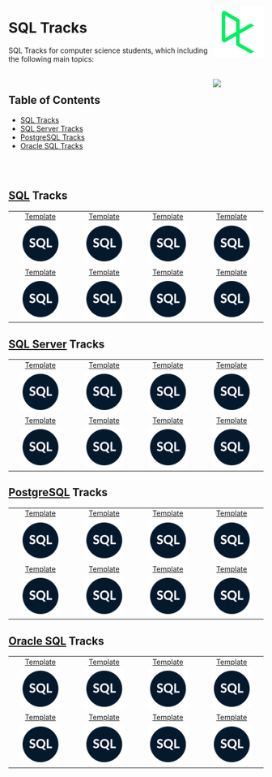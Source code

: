 <img align="right" width="100" src="/logos/datacamp.jpg"></img>

# SQL Tracks
SQL Tracks for computer science students, which including the following main topics:

<br>
<img align="right" width="100" src="https://github.com/cs-MohamedAyman/cs-MohamedAyman/blob/main/repos-icons/agenda.jpg">

## Table of Contents
  * [SQL Tracks](#SQL-Tracks)
  * [SQL Server Tracks](#SQL-Server-Tracks)
  * [PostgreSQL Tracks](#PostgreSQL-Tracks)
  * [Oracle SQL Tracks](#Oracle-SQL-Tracks)

<br><br>

## [SQL](/DataCamp-Tracks/SQL/SQL/README.md) Tracks

<table>
    <tbody>
        <tr>
<td align="center" width="25%"><a href="/DataCamp-Tracks/SQL/SQL/README.md">Template</a></td>
<td align="center" width="25%"><a href="/DataCamp-Tracks/SQL/SQL/README.md">Template</a></td>
<td align="center" width="25%"><a href="/DataCamp-Tracks/SQL/SQL/README.md">Template</a></td>
<td align="center" width="25%"><a href="/DataCamp-Tracks/SQL/SQL/README.md">Template</a></td>
        </tr>
        <tr>
<td align="center" width="25%"><img src="/DataCamp-Tracks/org-logos/sql.jpg" width="70%"></img></td>
<td align="center" width="25%"><img src="/DataCamp-Tracks/org-logos/sql.jpg" width="70%"></img></td>
<td align="center" width="25%"><img src="/DataCamp-Tracks/org-logos/sql.jpg" width="70%"></img></td>
<td align="center" width="25%"><img src="/DataCamp-Tracks/org-logos/sql.jpg" width="70%"></img></td>
        </tr>
        <tr>
<td align="center" width="25%"><a href="/DataCamp-Tracks/SQL/SQL/README.md">Template</a></td>
<td align="center" width="25%"><a href="/DataCamp-Tracks/SQL/SQL/README.md">Template</a></td>
<td align="center" width="25%"><a href="/DataCamp-Tracks/SQL/SQL/README.md">Template</a></td>
<td align="center" width="25%"><a href="/DataCamp-Tracks/SQL/SQL/README.md">Template</a></td>
        </tr>
        <tr>
<td align="center" width="25%"><img src="/DataCamp-Tracks/org-logos/sql.jpg" width="70%"></img></td>
<td align="center" width="25%"><img src="/DataCamp-Tracks/org-logos/sql.jpg" width="70%"></img></td>
<td align="center" width="25%"><img src="/DataCamp-Tracks/org-logos/sql.jpg" width="70%"></img></td>
<td align="center" width="25%"><img src="/DataCamp-Tracks/org-logos/sql.jpg" width="70%"></img></td>
        </tr>
    </tbody>
</table>

## [SQL Server](/DataCamp-Tracks/SQL/SQL-Server/README.md) Tracks

<table>
    <tbody>
        <tr>
<td align="center" width="25%"><a href="/DataCamp-Tracks/SQL/SQL-Server/README.md">Template</a></td>
<td align="center" width="25%"><a href="/DataCamp-Tracks/SQL/SQL-Server/README.md">Template</a></td>
<td align="center" width="25%"><a href="/DataCamp-Tracks/SQL/SQL-Server/README.md">Template</a></td>
<td align="center" width="25%"><a href="/DataCamp-Tracks/SQL/SQL-Server/README.md">Template</a></td>
        </tr>
        <tr>
<td align="center" width="25%"><img src="/DataCamp-Tracks/org-logos/sql.jpg" width="70%"></img></td>
<td align="center" width="25%"><img src="/DataCamp-Tracks/org-logos/sql.jpg" width="70%"></img></td>
<td align="center" width="25%"><img src="/DataCamp-Tracks/org-logos/sql.jpg" width="70%"></img></td>
<td align="center" width="25%"><img src="/DataCamp-Tracks/org-logos/sql.jpg" width="70%"></img></td>
        </tr>
        <tr>
<td align="center" width="25%"><a href="/DataCamp-Tracks/SQL/SQL-Server/README.md">Template</a></td>
<td align="center" width="25%"><a href="/DataCamp-Tracks/SQL/SQL-Server/README.md">Template</a></td>
<td align="center" width="25%"><a href="/DataCamp-Tracks/SQL/SQL-Server/README.md">Template</a></td>
<td align="center" width="25%"><a href="/DataCamp-Tracks/SQL/SQL-Server/README.md">Template</a></td>
        </tr>
        <tr>
<td align="center" width="25%"><img src="/DataCamp-Tracks/org-logos/sql.jpg" width="70%"></img></td>
<td align="center" width="25%"><img src="/DataCamp-Tracks/org-logos/sql.jpg" width="70%"></img></td>
<td align="center" width="25%"><img src="/DataCamp-Tracks/org-logos/sql.jpg" width="70%"></img></td>
<td align="center" width="25%"><img src="/DataCamp-Tracks/org-logos/sql.jpg" width="70%"></img></td>
        </tr>
    </tbody>
</table>

## [PostgreSQL](/DataCamp-Tracks/SQL/PostgreSQL/README.md) Tracks

<table>
    <tbody>
        <tr>
<td align="center" width="25%"><a href="/DataCamp-Tracks/SQL/PostgreSQL/README.md">Template</a></td>
<td align="center" width="25%"><a href="/DataCamp-Tracks/SQL/PostgreSQL/README.md">Template</a></td>
<td align="center" width="25%"><a href="/DataCamp-Tracks/SQL/PostgreSQL/README.md">Template</a></td>
<td align="center" width="25%"><a href="/DataCamp-Tracks/SQL/PostgreSQL/README.md">Template</a></td>
        </tr>
        <tr>
<td align="center" width="25%"><img src="/DataCamp-Tracks/org-logos/sql.jpg" width="70%"></img></td>
<td align="center" width="25%"><img src="/DataCamp-Tracks/org-logos/sql.jpg" width="70%"></img></td>
<td align="center" width="25%"><img src="/DataCamp-Tracks/org-logos/sql.jpg" width="70%"></img></td>
<td align="center" width="25%"><img src="/DataCamp-Tracks/org-logos/sql.jpg" width="70%"></img></td>
        </tr>
        <tr>
<td align="center" width="25%"><a href="/DataCamp-Tracks/SQL/PostgreSQL/README.md">Template</a></td>
<td align="center" width="25%"><a href="/DataCamp-Tracks/SQL/PostgreSQL/README.md">Template</a></td>
<td align="center" width="25%"><a href="/DataCamp-Tracks/SQL/PostgreSQL/README.md">Template</a></td>
<td align="center" width="25%"><a href="/DataCamp-Tracks/SQL/PostgreSQL/README.md">Template</a></td>
        </tr>
        <tr>
<td align="center" width="25%"><img src="/DataCamp-Tracks/org-logos/sql.jpg" width="70%"></img></td>
<td align="center" width="25%"><img src="/DataCamp-Tracks/org-logos/sql.jpg" width="70%"></img></td>
<td align="center" width="25%"><img src="/DataCamp-Tracks/org-logos/sql.jpg" width="70%"></img></td>
<td align="center" width="25%"><img src="/DataCamp-Tracks/org-logos/sql.jpg" width="70%"></img></td>
        </tr>
    </tbody>
</table>

## [Oracle SQL](/DataCamp-Tracks/SQL/Oracle-SQL/README.md) Tracks

<table>
    <tbody>
        <tr>
<td align="center" width="25%"><a href="/DataCamp-Tracks/SQL/Oracle-SQL/README.md">Template</a></td>
<td align="center" width="25%"><a href="/DataCamp-Tracks/SQL/Oracle-SQL/README.md">Template</a></td>
<td align="center" width="25%"><a href="/DataCamp-Tracks/SQL/Oracle-SQL/README.md">Template</a></td>
<td align="center" width="25%"><a href="/DataCamp-Tracks/SQL/Oracle-SQL/README.md">Template</a></td>
        </tr>
        <tr>
<td align="center" width="25%"><img src="/DataCamp-Tracks/org-logos/sql.jpg" width="70%"></img></td>
<td align="center" width="25%"><img src="/DataCamp-Tracks/org-logos/sql.jpg" width="70%"></img></td>
<td align="center" width="25%"><img src="/DataCamp-Tracks/org-logos/sql.jpg" width="70%"></img></td>
<td align="center" width="25%"><img src="/DataCamp-Tracks/org-logos/sql.jpg" width="70%"></img></td>
        </tr>
        <tr>
<td align="center" width="25%"><a href="/DataCamp-Tracks/SQL/Oracle-SQL/README.md">Template</a></td>
<td align="center" width="25%"><a href="/DataCamp-Tracks/SQL/Oracle-SQL/README.md">Template</a></td>
<td align="center" width="25%"><a href="/DataCamp-Tracks/SQL/Oracle-SQL/README.md">Template</a></td>
<td align="center" width="25%"><a href="/DataCamp-Tracks/SQL/Oracle-SQL/README.md">Template</a></td>
        </tr>
        <tr>
<td align="center" width="25%"><img src="/DataCamp-Tracks/org-logos/sql.jpg" width="70%"></img></td>
<td align="center" width="25%"><img src="/DataCamp-Tracks/org-logos/sql.jpg" width="70%"></img></td>
<td align="center" width="25%"><img src="/DataCamp-Tracks/org-logos/sql.jpg" width="70%"></img></td>
<td align="center" width="25%"><img src="/DataCamp-Tracks/org-logos/sql.jpg" width="70%"></img></td>
        </tr>
    </tbody>
</table>
